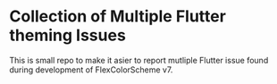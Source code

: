 # Collection of Multiple Flutter theming Issues

This is small repo to make it asier to report mutliple Flutter issue found during development of FlexColorScheme v7.
